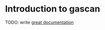 # Introduction to gascan

TODO: write [great documentation](http://jacobian.org/writing/what-to-write/)
